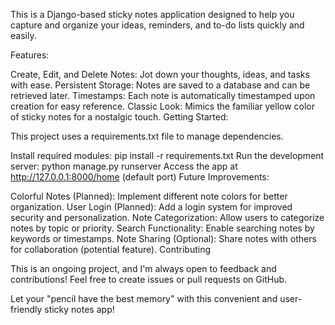 This is a Django-based sticky notes application designed to help you capture and organize your ideas, reminders, and to-do lists quickly and easily.

Features:

Create, Edit, and Delete Notes: Jot down your thoughts, ideas, and tasks with ease.
Persistent Storage: Notes are saved to a database and can be retrieved later.
Timestamps: Each note is automatically timestamped upon creation for easy reference.
Classic Look: Mimics the familiar yellow color of sticky notes for a nostalgic touch.
Getting Started:

This project uses a requirements.txt file to manage dependencies.

Install required modules: pip install -r requirements.txt
Run the development server: python manage.py runserver
Access the app at http://127.0.0.1:8000/home (default port)
Future Improvements:

Colorful Notes (Planned): Implement different note colors for better organization.
User Login (Planned): Add a login system for improved security and personalization.
Note Categorization: Allow users to categorize notes by topic or priority.
Search Functionality: Enable searching notes by keywords or timestamps.
Note Sharing (Optional): Share notes with others for collaboration (potential feature).
Contributing

This is an ongoing project, and I'm always open to feedback and contributions! Feel free to create issues or pull requests on GitHub.

Let your "pencil have the best memory" with this convenient and user-friendly sticky notes app!


